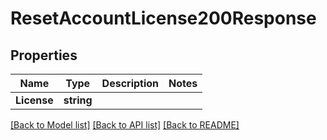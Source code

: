 # ResetAccountLicense200Response

## Properties

Name | Type | Description | Notes
------------ | ------------- | ------------- | -------------
**License** | **string** |  | 

[[Back to Model list]](../README.md#documentation-for-models) [[Back to API list]](../README.md#documentation-for-api-endpoints) [[Back to README]](../README.md)



